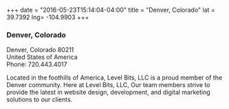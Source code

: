 +++
date = "2016-05-23T15:14:04-04:00"
title = "Denver, Colorado"
lat = 39.7392
lng= -104.9903
+++


### Denver, Colorado

Denver, Colorado 80211<br>
United States of America<br>
Phone: 720.443.4017

Located in the foothills of America, Level Bits, LLC is a proud member of the Denver community. Here at Level Bits, LLC, Our team members strive to provide the latest in website design, development, and digital marketing solutions to our clients.
